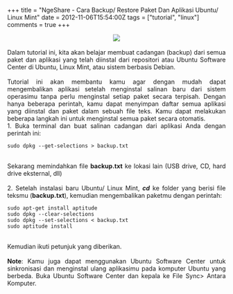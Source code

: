 +++
title = "NgeShare - Cara Backup/ Restore Paket Dan Aplikasi Ubuntu/ Linux Mint"
date = 2012-11-06T15:54:00Z
tags = ["tutorial", "linux"]
comments = true
+++

<center><img border="0" data-original-height="520" data-original-width="900" src="https://4.bp.blogspot.com/-bHvcwdPAxeo/W-7O51fRDrI/AAAAAAAASa0/bHM18jGiAB8IpfifnhI_ULHNvKXxug1KQCLcBGAs/s1600/ubuntucenter.jpg" /></center><br /><div style="text-align: justify;">Dalam tutorial ini, kita akan belajar membuat cadangan (backup) dari semua paket dan aplikasi yang telah diinstal dari repositori atau Ubuntu Software Center di Ubuntu, Linux Mint, atau sistem berbasis Debian.<br /><br />
Tutorial ini akan membantu kamu agar dengan mudah dapat mengembalikan aplikasi setelah menginstal salinan baru dari sistem operasimu tanpa perlu menginstal setiap paket secara terpisah. Dengan hanya beberapa perintah, kamu dapat menyimpan daftar semua aplikasi yang diinstal dan paket dalam sebuah file teks. Kamu dapat melakukan beberapa langkah ini untuk menginstal semua paket secara otomatis.<br />
1. Buka terminal dan buat salinan cadangan dari aplikasi Anda dengan perintah ini:<br />
<pre><code>sudo dpkg --get-selections &gt; backup.txt</code></pre><br />
Sekarang memindahkan file <b>backup.txt</b> ke lokasi lain (USB drive, CD, hard drive eksternal, dll)<br /><br />
2. Setelah instalasi baru Ubuntu/ Linux Mint, <b><i>cd</i></b> ke folder yang berisi file teksmu (<b>backup.txt</b>), kemudian mengembalikan paketmu dengan perintah:<br />
<pre><code>sudo apt-get install aptitude<br />sudo dpkg --clear-selections<br />sudo dpkg --set-selections &lt; backup.txt<br />sudo aptitude install<br /></code></pre><br />
Kemudian ikuti petunjuk yang diberikan.<br /><br />
<b>Note</b>: Kamu juga dapat menggunakan Ubuntu Software Center untuk sinkronisasi dan menginstal ulang aplikasimu pada komputer Ubuntu yang berbeda. Buka Ubuntu Software Center dan kepala ke File Sync&gt; Antara Komputer.</div>
